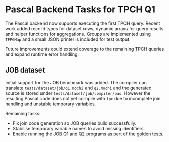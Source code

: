 # Pascal Backend Tasks for TPCH Q1

The Pascal backend now supports executing the first TPCH query. Recent work
added record types for dataset rows, dynamic arrays for query results and
helper functions for aggregations. Groups are implemented using `TFPGMap` and
a small JSON printer is included for test output.

Future improvements could extend coverage to the remaining TPCH queries and
expand runtime error handling.

## JOB dataset

Initial support for the JOB benchmark was added. The compiler can translate
`tests/dataset/job/q1.mochi` and `q2.mochi` and the generated source is stored
under `tests/dataset/job/compiler/pas`. However the resulting Pascal code does
not yet compile with `fpc` due to incomplete join handling and unstable
temporary variables.

Remaining tasks:

* Fix join code generation so JOB queries build successfully.
* Stabilise temporary variable names to avoid missing identifiers.
* Enable running the JOB Q1 and Q2 programs as part of the golden tests.
